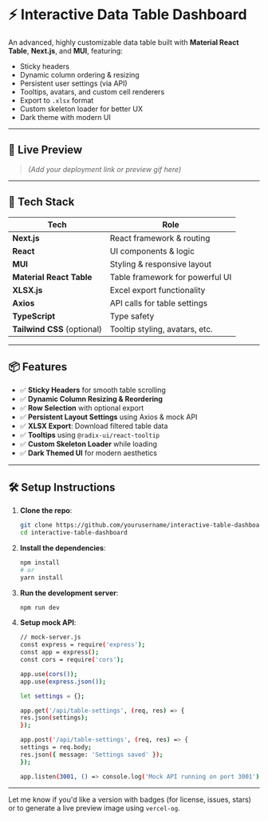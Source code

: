 # ⚡ Interactive Data Table Dashboard

An advanced, highly customizable data table built with **Material React Table**, **Next.js**, and **MUI**, featuring:

- Sticky headers
- Dynamic column ordering & resizing
- Persistent user settings (via API)
- Tooltips, avatars, and custom cell renderers
- Export to `.xlsx` format
- Custom skeleton loader for better UX
- Dark theme with modern UI

---

## 🚀 Live Preview

> _(Add your deployment link or preview gif here)_

---

## 🧱 Tech Stack

| Tech                | Role                                |
|---------------------|-------------------------------------|
| **Next.js**         | React framework & routing           |
| **React**           | UI components & logic               |
| **MUI**             | Styling & responsive layout         |
| **Material React Table** | Table framework for powerful UI  |
| **XLSX.js**         | Excel export functionality          |
| **Axios**           | API calls for table settings        |
| **TypeScript**      | Type safety                         |
| **Tailwind CSS** (optional) | Tooltip styling, avatars, etc. |

---

## 📦 Features

- ✅ **Sticky Headers** for smooth table scrolling
- ✅ **Dynamic Column Resizing & Reordering**
- ✅ **Row Selection** with optional export
- ✅ **Persistent Layout Settings** using Axios & mock API
- ✅ **XLSX Export**: Download filtered table data
- ✅ **Tooltips** using `@radix-ui/react-tooltip`
- ✅ **Custom Skeleton Loader** while loading
- ✅ **Dark Themed UI** for modern aesthetics


---

## 🛠️ Setup Instructions

1. **Clone the repo**:
   ```bash
   git clone https://github.com/yourusername/interactive-table-dashboard.git
   cd interactive-table-dashboard
2. **Install the dependencies**:
    ```bash
    npm install
    # or
    yarn install
3. **Run the development server**:
   ```bash
   npm run dev
4. **Setup mock API**:
    ```bash
    // mock-server.js
    const express = require('express');
    const app = express();
    const cors = require('cors');

    app.use(cors());
    app.use(express.json());

    let settings = {};

    app.get('/api/table-settings', (req, res) => {
    res.json(settings);
    });

    app.post('/api/table-settings', (req, res) => {
    settings = req.body;
    res.json({ message: 'Settings saved' });
    });

    app.listen(3001, () => console.log('Mock API running on port 3001'));


---

Let me know if you'd like a version with badges (for license, issues, stars) or to generate a live preview image using `vercel-og`.
